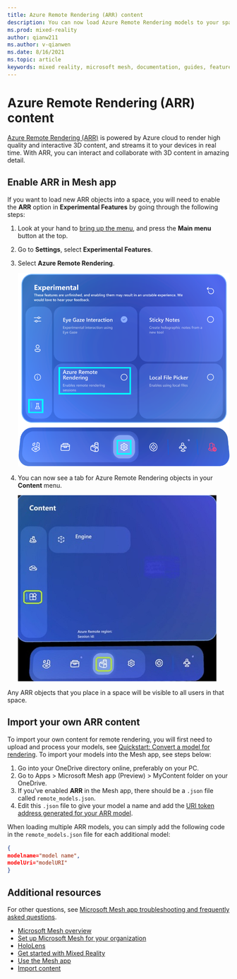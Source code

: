 ```yaml
---
title: Azure Remote Rendering (ARR) content 
description: You can now load Azure Remote Rendering models to your space
ms.prod: mixed-reality
author: qianw211
ms.author: v-qianwen
ms.date: 8/16/2021
ms.topic: article
keywords: mixed reality, microsoft mesh, documentation, guides, features, holograms, spaces
---
```


# Azure Remote Rendering (ARR) content

[Azure Remote Rendering (ARR)](/azure/remote-rendering/) is powered by Azure cloud to render high quality and interactive 3D content, and streams it to your devices in real time. With ARR, you can interact and collaborate with 3D content in amazing detail.  

## Enable ARR in Mesh app

If you want to load new ARR objects into a space, you will need to enable the **ARR** option in **Experimental Features** by going through the following steps:  

1. Look at your hand to [bring up the menu](use-mesh.md#the-hand-menu), and press the **Main menu** button at the top.
1. Go to **Settings**, select **Experimental Features**.

1. Select **Azure Remote Rendering**.

    <img src="media\experimental-features-arr.png" alt="Screenshot of the **Experimental Features** option under **Settings** tab." width=500px>

1. You can now see a tab for Azure Remote Rendering objects in your **Content** menu.

     ![Screenshot of the Mesh app **Content** menu.](media\mesh-app-content.jpg)

Any ARR objects that you place in a space will be visible to all users in that space.

## Import your own ARR content  

To import your own content for remote rendering, you will first need to upload and process your models, see [Quickstart: Convert a model for rendering](/azure/remote-rendering/quickstarts/convert-model).  To import your models into the Mesh app, see steps below:

1. Go into your OneDrive directory online, preferably on your PC.
1. Go to Apps > Microsoft Mesh app (Preview) > MyContent folder on your OneDrive.
1. If you’ve enabled **ARR** in the Mesh app, there should be a `.json` file called `remote_models.json`.
1. Edit this `.json` file to give your model a name and add the [URI token address generated for your ARR model](/azure/remote-rendering/quickstarts/convert-model#insert-new-model-into-quickstart-sample-app).

When loading multiple ARR models, you can simply add the following code in the `remote_models.json` file for each additional model:

```json
{
modelname="model name",
modelUri="modelURI"
}
```

## Additional resources

For other questions, see [Microsoft Mesh app troubleshooting and frequently asked questions](../faq.md).

- [Microsoft Mesh overview](../../overview.md)
- [Set up Microsoft Mesh for your organization](../../provisioning.md)
- [HoloLens](/hololens/)
- [Get started with Mixed Reality](/windows/mixed-reality/discover/get-started-with-mr)
- [Use the Mesh app](use-mesh.md)
- [Import content](import-content.md)